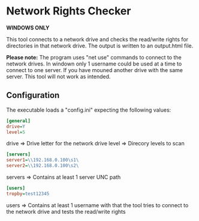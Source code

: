 # Network Rights Checker

**WINDOWS ONLY**

This tool connects to a network drive and checks the read/write rights for directories in that network drive. The output is written to an output.html file.

**Please note:** The program uses "net use" commands to connect to the network drives. In windown only 1 username could be used at a time to connect to one server. If you have mouned another drive with the same server. This tool will not work as intended.

## Configuration

The executable loads a "config.ini" expecting the following values:

```INI
[general]
drive=Y
level=5
```

drive => Drive letter for the network drive
level => Direcory levels to scan

```INI
[servers]
server1=\\192.168.0.100\s1\
server2=\\192.168.0.100\s2\
```

servers => Contains at least 1 server UNC path

```INI
[users]
tropby=test12345
```

users => Contains at least 1 username with that the tool tries to connect to the network drive and tests the read/write rights